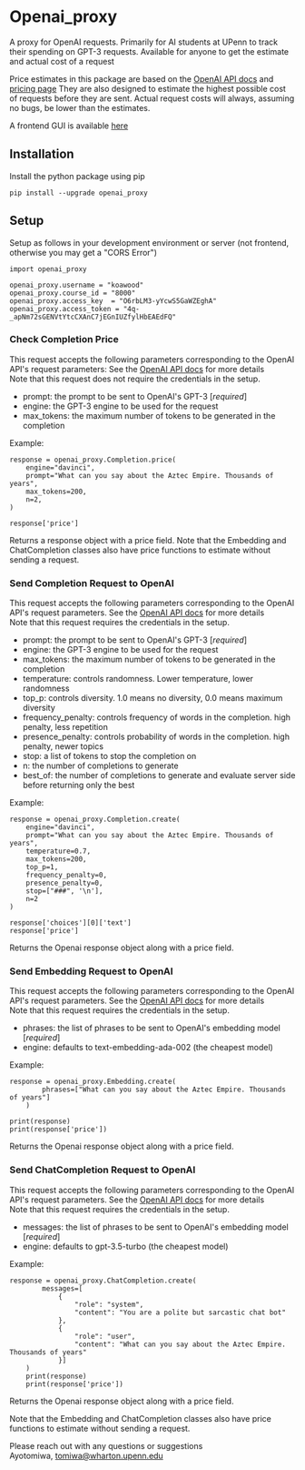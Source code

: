 # Openai_proxy
A proxy for OpenAI requests.
Primarily for AI students at UPenn to track their spending on GPT-3 requests.
Available for anyone to get the estimate and actual cost of a request 

Price estimates in this package are based on the [OpenAI API docs](https://beta.openai.com/docs/api-reference/completions/create) and [pricing page](https://beta.openai.com/pricing) 
They are also designed to estimate the highest possible cost of requests before they are sent. 
Actual request costs will always, assuming no bugs, be lower than the estimates.

A frontend GUI is available [here](https://openai-proxy-client.herokuapp.com/)

## Installation
Install the python package using pip
```angular2html
pip install --upgrade openai_proxy
```

## Setup
Setup as follows in your development environment or server (not frontend, otherwise you may get a "CORS Error")
```
import openai_proxy

openai_proxy.username = "koawood"
openai_proxy.course_id = "8000"
openai_proxy.access_key  = "O6rbLM3-yYcwS5GaWZEghA"
openai_proxy.access_token = "4q-_apNm72sGENVtYtcCXAnC7jEGnIUZfylHbEAEdFQ"
```


### Check Completion Price
This request accepts the following parameters corresponding to the OpenAI API's request parameters:
See the [OpenAI API docs](https://beta.openai.com/docs/api-reference/completions/create) for more details
<br /> Note that this request does not require the credentials in the setup.
- prompt: the prompt to be sent to OpenAI's GPT-3 [_required_]
- engine: the GPT-3 engine to be used for the request
- max_tokens: the maximum number of tokens to be generated in the completion

Example:
```
response = openai_proxy.Completion.price(
    engine="davinci",
    prompt="What can you say about the Aztec Empire. Thousands of years",
    max_tokens=200,
    n=2,
)

response['price']
```
Returns a response object  with a price field. 
Note that the Embedding and ChatCompletion classes also have price functions to estimate without sending a request.

### Send Completion Request to OpenAI
This request accepts the following parameters corresponding to the OpenAI API's request parameters.
See the [OpenAI API docs](https://beta.openai.com/docs/api-reference/completions/create) for more details
<br /> Note that this request requires the credentials in the setup.
- prompt: the prompt to be sent to OpenAI's GPT-3 [_required_]
- engine: the GPT-3 engine to be used for the request
- max_tokens: the maximum number of tokens to be generated in the completion
- temperature: controls randomness. Lower temperature, lower randomness
- top_p: controls diversity. 1.0 means no diversity, 0.0 means maximum diversity
- frequency_penalty: controls frequency of words in the completion. high penalty, less repetition
- presence_penalty: controls probability of words in the completion. high penalty, newer topics
- stop: a list of tokens to stop the completion on
- n: the number of completions to generate
- best_of: the number of completions to generate and evaluate server side before returning only the best

Example:
```
response = openai_proxy.Completion.create(
    engine="davinci",
    prompt="What can you say about the Aztec Empire. Thousands of years",
    temperature=0.7,
    max_tokens=200,
    top_p=1,
    frequency_penalty=0,
    presence_penalty=0,
    stop=["###", '\n'],
    n=2
)

response['choices'][0]['text']
response['price']
```
Returns the Openai response object along with a price field.


### Send Embedding Request to OpenAI
This request accepts the following parameters corresponding to the OpenAI API's request parameters.
See the [OpenAI API docs](https://beta.openai.com/docs/api-reference/embeddings/create) for more details
<br /> Note that this request requires the credentials in the setup.
- phrases: the list of phrases to be sent to OpenAI's embedding model [_required_]
- engine: defaults to text-embedding-ada-002 (the cheapest model)

Example:
```
response = openai_proxy.Embedding.create(
        phrases=["What can you say about the Aztec Empire. Thousands of years"]
    )
    
print(response)
print(response['price'])
```
Returns the Openai response object along with a price field. 


### Send ChatCompletion Request to OpenAI
This request accepts the following parameters corresponding to the OpenAI API's request parameters.
See the [OpenAI API docs](https://platform.openai.com/docs/guides/chat/introduction) for more details
<br /> Note that this request requires the credentials in the setup.
- messages: the list of phrases to be sent to OpenAI's embedding model [_required_]
- engine: defaults to gpt-3.5-turbo (the cheapest model)

Example:
```
response = openai_proxy.ChatCompletion.create(
        messages=[
            {
                "role": "system",
                "content": "You are a polite but sarcastic chat bot"
            },
            {
                "role": "user",
                "content": "What can you say about the Aztec Empire. Thousands of years"
            }]
    )
    print(response)
    print(response['price'])
```
Returns the Openai response object along with a price field. 

Note that the Embedding and ChatCompletion classes also have price functions to estimate without sending a request.

Please reach out with any questions or suggestions
<br /> Ayotomiwa, tomiwa@wharton.upenn.edu